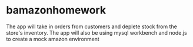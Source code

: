 # bamazonhomework
The app will take in orders from customers and deplete stock from the store's inventory.
The app will also be using mysql workbench and node.js to create a mock amazon environment
